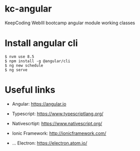 # kc-angular
KeepCoding WebIII bootcamp angular module working classes

# Install angular cli

```
$ nvm use 8.5
$ npm install -g @angular/cli 
$ ng new schedule
$ ng serve
```

# Useful links
- Angular: https://angular.io
- Typescript: https://www.typescriptlang.org/

- Nativescrtipt: https://www.nativescript.org/
- Ionic Framework: http://ionicframework.com/
- ... Electron: https://electron.atom.io/